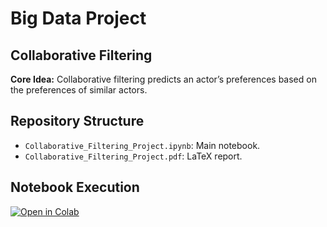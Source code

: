 # Big Data Project

## Collaborative Filtering

**Core Idea:** Collaborative filtering predicts an actor’s preferences based on the preferences of similar actors.

## Repository Structure
- `Collaborative_Filtering_Project.ipynb`: Main notebook.
- `Collaborative_Filtering_Project.pdf`: LaTeX report.

## Notebook Execution
[![Open in Colab](https://img.shields.io/badge/Open%20in-Colab-blue)](https://colab.research.google.com/drive/19tGUklqUuRvuhtNEyWCIR5LAqX5c5Ims#scrollTo=q-3e10StPCAL)

